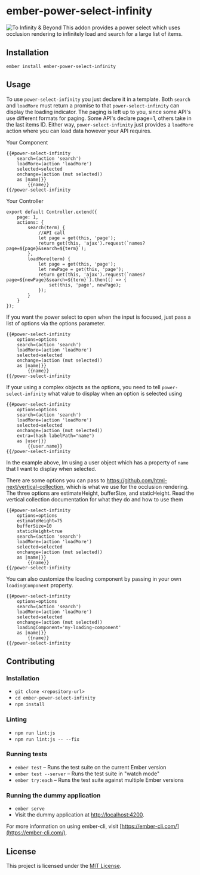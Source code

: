 ember-power-select-infinity
==============================================================================

![To Infinity & Beyond](https://media.giphy.com/media/U2BASTIsaw8WQ/giphy.gif)
This addon provides a power select which uses occlusion rendering to infinitely load and search for a large list of items.

Installation
------------------------------------------------------------------------------

```
ember install ember-power-select-infinity
```


Usage
------------------------------------------------------------------------------

To use `power-select-infinity` you just declare it in a template.
Both `search` and `loadMore` must return a promise to that `power-select-infinity` can display the loading indicator.
The paging is left up to you, since some API's use different formats for paging. Some API's declare page=1, others take in the last items ID.
Either way, `power-select-infinity` just provides a `loadMore` action where you can load data however your API requires.

Your Component
```
{{#power-select-infinity
    search=(action 'search')
    loadMore=(action 'loadMore')
    selected=selected
    onchange=(action (mut selected))
    as |name|}}
        {{name}}
{{/power-select-infinity
```

Your Controller
```
export default Controller.extend({
    page: 1,
    actions: {
        search(term) {
            //API call 
            let page = get(this, 'page');
            return get(this, 'ajax').request(`names?page=${page}&search=${term}`);
        },
        loadMore(term) {
            let page = get(this, 'page');
            let newPage = get(this, 'page');
            return get(this, 'ajax').request(`names?page=${newPage}&search=${term}`).then(() => {
                set(this, 'page', newPage);
            });
        }
    }
});
```

If you want the power select to open when the input is focused, just pass a list of options via the options parameter.
```
{{#power-select-infinity
    options=options
    search=(action 'search')
    loadMore=(action 'loadMore')
    selected=selected
    onchange=(action (mut selected))
    as |name|}}
        {{name}}
{{/power-select-infinity
```


If your using a complex objects as the options, you need to tell `power-select-infinity` what value to display when an option is selected using
```
{{#power-select-infinity
    options=options
    search=(action 'search')
    loadMore=(action 'loadMore')
    selected=selected
    onchange=(action (mut selected))
    extra=(hash labelPath="name")
    as |user|}}
        {{user.name}}
{{/power-select-infinity
```
In the example above, Im using a user object which has a property of `name` that I want to display when selected.

There are some options you can pass to https://github.com/html-next/vertical-collection, which is what we use for the occlusion rendering. The three options are estimateHeight, bufferSize, and staticHeight. Read the vertical collection documentation for what they do and how to use them

```
{{#power-select-infinity
    options=options
    estimateHeight=75
    bufferSize=10
    staticHeight=true
    search=(action 'search')
    loadMore=(action 'loadMore')
    selected=selected
    onchange=(action (mut selected))
    as |name|}}
        {{name}}
{{/power-select-infinity
```

You can also customize the loading component by passing in your own `loadingComponent` property.

```
{{#power-select-infinity
    options=options
    search=(action 'search')
    loadMore=(action 'loadMore')
    selected=selected
    onchange=(action (mut selected))
    loadingComponent='my-loading-component'
    as |name|}}
        {{name}}
{{/power-select-infinity
```

Contributing
------------------------------------------------------------------------------

### Installation

* `git clone <repository-url>`
* `cd ember-power-select-infinity`
* `npm install`

### Linting

* `npm run lint:js`
* `npm run lint:js -- --fix`

### Running tests

* `ember test` – Runs the test suite on the current Ember version
* `ember test --server` – Runs the test suite in "watch mode"
* `ember try:each` – Runs the test suite against multiple Ember versions

### Running the dummy application

* `ember serve`
* Visit the dummy application at [http://localhost:4200](http://localhost:4200).

For more information on using ember-cli, visit [https://ember-cli.com/](https://ember-cli.com/).

License
------------------------------------------------------------------------------

This project is licensed under the [MIT License](LICENSE.md).
